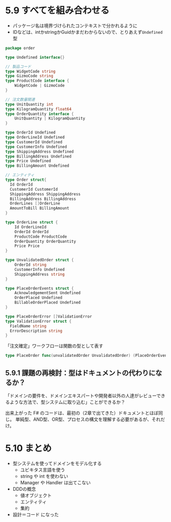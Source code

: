 # 5.9 すべてを組み合わせる
- パッケージ名は境界づけられたコンテキストで分かれるように
- IDなどは、intかstringかGuidかまだわからないので、とりあえず`Undefined`型

```go
package order

type Undefined interface{}

// 製品コード
type WidgetCode string
type GizmoCode string
type ProductCode interface {
    WidgetCode | GizmoCode
}

// 注文数量関連
type UnitQuantity int
type KilogramQuantity float64
type OrderQuantity interface {
    UnitQuantity | KilogramQuantity
}

type OrderId Undefined
type OrderLineId Undefined
type CustomerId Undefined
type CustomerInfo Undefined
type ShippingAddress Undefined
type BillingAddress Undefined
type Price Undefined
type BillingAmount Undefined

// エンティティ
type Order struct{
  Id OrderId
  CustomerId CustomerId
  ShippingAddress ShippingAddress
  BillingAddress BillingAddress
  OrderLines []OrderLine
  AmountToBill BillingAmount
}

type OrderLine struct {
    Id OrderLineId
    OrderId OrderId
    ProductCode ProductCode
    OrderQuantity OrderQuantity
    Price Price
}

type UnvalidatedOrder struct {
    OrderId string
    CustomerInfo Undefined
    ShippingAddress string
}

type PlaceOrderEvents struct {
    AcknowledgementSent Undefined
    OrderPlaced Undefined
    BillableOrderPlaced Undefined
}

type PlaceOrderError []ValidationError
type ValidationError struct {
  FieldName string
  ErrorDescription string
}
```

「注文確定」ワークフローは関数の型として表す
```go
type PlaceOrder func(unvalidatedOrder UnvalidatedOrder) (PlaceOrderEvents, PlaceOrderError)
```

## 5.9.1 課題の再検討：型はドキュメントの代わりになるか？
「ドメインの要件を、ドメインエキスパートや開発者以外の人達がレビューできるような方法で、型システムに取り込む」ことができるか？

出来上がった F# のコードは、最初の（2章で出てきた）ドキュメントとほぼ同じ。
単純型、AND型、OR型、プロセスの構文を理解する必要があるが、それだけ。

# 5.10 まとめ
- 型システムを使ってドメインをモデル化する
  - ユビキタス言語を使う
  - string や int を使わない
  - Manager や Handler は出てこない
- DDDの概念
  - 値オブジェクト
  - エンティティ
  - 集約
- 設計＝コード になった
